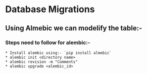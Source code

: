 # Database Migrations
## Using Almebic we can modelify the table:- 
### Steps need to follow for alembic:-
    * Install alembic using:- `pip install almebic`
    * alembic init <directory name> 
    * alembic revision -m "Comments"
    * alembic upgrade <alembic_id>

